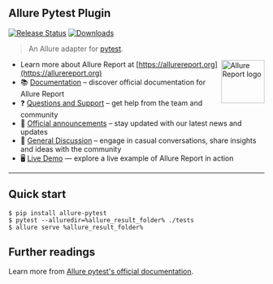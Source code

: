 ## Allure Pytest Plugin

[![Release Status](https://img.shields.io/pypi/v/allure-pytest)](https://pypi.python.org/pypi/allure-pytest)
[![Downloads](https://img.shields.io/pypi/dm/allure-pytest)](https://pypi.python.org/pypi/allure-pytest)

> An Allure adapter for [pytest](https://docs.pytest.org/en/latest/).

[<img src="https://allurereport.org/public/img/allure-report.svg" height="85px" alt="Allure Report logo" align="right" />](https://allurereport.org "Allure Report")

- Learn more about Allure Report at [https://allurereport.org](https://allurereport.org)
- 📚 [Documentation](https://allurereport.org/docs/) – discover official documentation for Allure Report
- ❓ [Questions and Support](https://github.com/orgs/allure-framework/discussions/categories/questions-support) – get help from the team and community
- 📢 [Official announcements](https://github.com/orgs/allure-framework/discussions/categories/announcements) –  stay updated with our latest news and updates
- 💬 [General Discussion](https://github.com/orgs/allure-framework/discussions/categories/general-discussion) – engage in casual conversations, share insights and ideas with the community
- 🖥️ [Live Demo](https://demo.allurereport.org/) — explore a live example of Allure Report in action

---

## Quick start

```shell
$ pip install allure-pytest
$ pytest --alluredir=%allure_result_folder% ./tests
$ allure serve %allure_result_folder%
```

## Further readings

Learn more from [Allure pytest's official documentation](https://allurereport.org/docs/pytest/).

